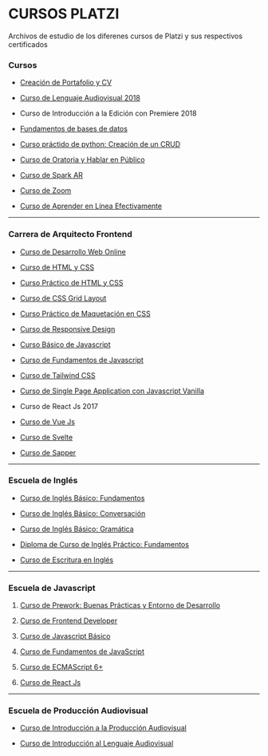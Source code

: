 ﻿# CURSOS PLATZI

Archivos de estudio de los diferenes cursos de Platzi y sus respectivos certificados

### Cursos

- [Creación de Portafolio y CV](https://platzi.com/clases/portafolios/ "Creación de Portafolio y CV")

- [Curso de Lenguaje Audiovisual 2018](https://platzi.com/clases/lenguaje-audiovisual-2018/, "Curso de Lenguaje Audiovisual 2018")
  
- Curso de Introducción a la Edición con Premiere 2018

- [Fundamentos de bases de datos](https://platzi.com/clases/bd/ "Fundamentos de bases de datos")

- [Curso práctido de python: Creación de un CRUD](https://platzi.com/clases/python-practico/ "Curso práctido de python: Creación de un CRUD")

- [Curso de Oratoria y Hablar en Público](https://platzi.com/clases/sapper/ "Curso de Oratoria y Hablar en Público")

- [Curso de Spark AR ](https://platzi.com/clases/spark-ar/ "Curso de Spark AR")

- [Curso de Zoom](https://platzi.com/clases/zoom/ "Curso de Zoom")
  
- [Curso de Aprender en Línea Efectivamente](https://platzi.com/clases/aprender/ "Curso de Aprender en Línea Efectivamente")

***

### Carrera de Arquitecto Frontend

- [Curso de Desarrollo Web Online](https://platzi.com/clases/html5-css3/ "Curso de Desarrollo Web Online")
  
- [Curso de HTML y CSS](https://platzi.com/clases/html-css/ "Curso de HTML y CSS")
  
- [Curso Práctico de HTML y CSS](https://platzi.com/clases/html-practico/ "Curso Práctico de HTML y CSS")
  
- [Curso de CSS Grid Layout](https://platzi.com/clases/css-grid-layout/ "Curso de CSS Grid Layout")
  
- [Curso Práctico de Maquetación en CSS](https://platzi.com/clases/practico-css/ "Curso Práctico de Maquetación en CSS")
  
- [Curso de Responsive Design](https://platzi.com/clases/responsive-design/ "Curso de Responsive Design")
  
- [Curso Básico de Javascript](https://platzi.com/clases/basico-javascript/ "Curso Básico de Javascript")

- [Curso de Fundamentos de Javascript](https://platzi.com/clases/fundamentos-javascript/ "Curso de Fundamentos de Javascript")

- [Curso de Tailwind CSS](https://platzi.com/clases/tailwind-css/ "Curso de Tailwind CSS")

- [Curso de Single Page Application con Javascript Vanilla](https://platzi.com/clases/spa-javascript/ "Curso de Single Page Application con Javascript Vanilla")

- Curso de React Js 2017

- [Curso de Vue Js ](https://platzi.com/clases/vuejs/ "Curso de Vue Js ")

- [Curso de Svelte ](https://platzi.com/clases/svelte/ "Curso de Svelte ")

- [Curso de Sapper ](https://platzi.com/clases/sapper/ "Curso de Sapper ")
  

***

### Escuela de Inglés

- [Curso de Inglés Básico: Fundamentos](https://platzi.com/clases/ingles-basico/ "Curso de Inglés Básico: Fundamentos")

- [Curso de Inglés Básico: Conversación](https://platzi.com/clases/ingles-conversacion/ "Curso de Inglés Básico: Conversación")
- [Curso de Inglés Básico: Gramática](https://platzi.com/clases/ingles-gramatica/ "Curso de Inglés Básico: Gramática")
  
- [Diploma de Curso de Inglés Práctico: Fundamentos](https://platzi.com/clases/ingles-1/ "Diploma de Curso de Inglés Práctico: Fundamentos")

- [Curso de Escritura en Inglés](https://platzi.com/clases/escritura-ingles/ "Curso de Escritura en Inglés")


***

### Escuela de Javascript
1. [Curso de Prework: Buenas Prácticas y Entorno de Desarrollo](https://platzi.com/clases/prework/ "Curso de Prework: Buenas Prácticas y Entorno de Desarrollo")

2. [Curso de Frontend Developer](https://platzi.com/clases/frontend-developer/ "Curso de Frontend Developer")

3. [Curso de Javascript Básico](https://platzi.com/clases/basico-javascript/ "Curso de Javascript Básico")

4. [Curso de Fundamentos de JavaScript](https://platzi.com/clases/fundamentos-javascript/ "Curso de Fundamentos de JavaScript")

5. [Curso de ECMAScript 6+](https://platzi.com/clases/ecmascript-6/ "Curso de ECMAScript 6+")

8. [Curso de React Js](https://platzi.com/clases/react-ejs/ "Curso de React Js")

***

### Escuela de Producción Audiovisual

- [Curso de Introducción a la Producción Audiovisual](https://platzi.com/clases/produccion-audiovisual-cinematografica/ "Curso de Introducción a la Producción Audiovisual")

- [Curso de Introducción al Lenguaje Audiovisual](https://platzi.com/clases/lenguaje-audiovisual/ "Curso de Introducción al Lenguaje Audiovisual")